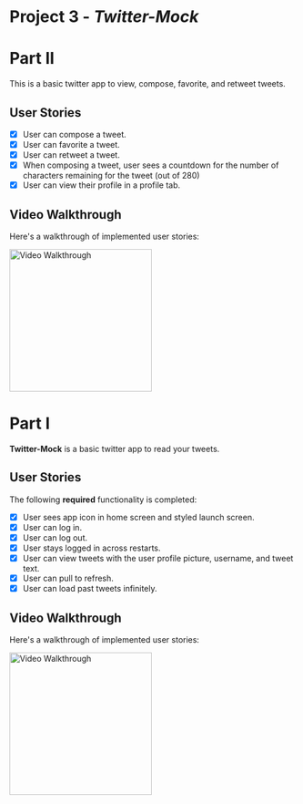 # Project 3 - *Twitter-Mock*

# Part II

This is a basic twitter app to view, compose, favorite, and retweet tweets.

## User Stories

- [x] User can compose a tweet.
- [x] User can favorite a tweet.
- [x] User can retweet a tweet.
- [x] When composing a tweet, user sees a countdown for the number of characters remaining for the tweet (out of 280)
- [x] User can view their profile in a profile tab.

## Video Walkthrough

Here's a walkthrough of implemented user stories:

<img src="https://i.imgur.com/if2wZRv.gif" title="Video Walkthrough" width=250 alt="Video Walkthrough"><br>

# Part I

**Twitter-Mock** is a basic twitter app to read your tweets.

## User Stories

The following **required** functionality is completed:

- [x] User sees app icon in home screen and styled launch screen.
- [x] User can log in.
- [x] User can log out.
- [x] User stays logged in across restarts.
- [x] User can view tweets with the user profile picture, username, and tweet text.
- [x] User can pull to refresh.
- [x] User can load past tweets infinitely.

## Video Walkthrough

Here's a walkthrough of implemented user stories:

<img src="https://i.imgur.com/BBn6fL2.gif" title="Video Walkthrough" width=250 alt="Video Walkthrough"><br>
